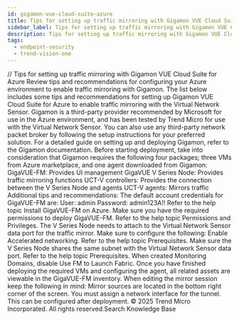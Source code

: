 ```yaml
---
id: gigamon-vue-cloud-suite-azure
title: Tips for setting up traffic mirroring with Gigamon VUE Cloud Suite for Azure
sidebar_label: Tips for setting up traffic mirroring with Gigamon VUE Cloud Suite for Azure
description: Tips for setting up traffic mirroring with Gigamon VUE Cloud Suite for Azure
tags:
  - endpoint-security
  - trend-vision-one
---
```


/*<![CDATA[*/ $('#title').html($('meta[name=map-description]').attr('content')); /*]]>*/ Tips for setting up traffic mirroring with Gigamon VUE Cloud Suite for Azure Review tips and recommendations for configuring your Azure environment to enable traffic mirroring with Gigamon. The list below includes some tips and recommendations for setting up Gigamon VUE Cloud Suite for Azure to enable traffic mirroring with the Virtual Network Sensor. Gigamon is a third-party provider recommended by Microsoft for use in the Azure environment, and has been tested by Trend Micro for use with the Virtual Network Sensor. You can also use any third-party network packet broker by following the setup instructions for your preferred solution. For a detailed guide on setting up and deploying Gigamon, refer to the Gigamon documentation. Before starting deployment, take into consideration that Gigamon requires the following four packages; three VMs from Azure marketplace, and one agent downloaded from Gigamon: GigaVUE-FM: Provides UI management GigaVUE V Series Node: Provides traffic mirroring functions UCT-V controllers: Provides the connection between the V Series Node and agents UCT-V agents: Mirrors traffic Additional tips and recommendations: The default account credentials for GigaVUE-FM are: User: admin Password: admin123A!! Refer to the help topic Install GigaVUE-FM on Azure. Make sure you have the required permissions to deploy GigaVUE-FM. Refer to the help topic Permissions and Privileges. The V Series Node needs to attach to the Virtual Network Sensor data port for the traffic mirror. Make sure to configure the following: Enable Accelerated networking. Refer to the help topic Prerequisites. Make sure the V Series Node shares the same subnet with the Virtual Network Sensor data port. Refer to the help topic Prerequisites. When created Monitoring Domains, disable Use FM to Launch Fabric. Once you have finished deploying the required VMs and configuring the agent, all related assets are viewable in the GigaVUE-FM inventory. When editing the mirror session keep the following in mind: Mirror sources are located in the bottom right corner of the screen. You must assign a network interface for the tunnel. This can be configured after deployment. © 2025 Trend Micro Incorporated. All rights reserved.Search Knowledge Base